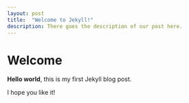 ```yaml
---
layout: post
title:  "Welcome to Jekyll!"
description: There goes the description of our post here.
---
```


# Welcome

**Hello world**, this is my first Jekyll blog post.

I hope you like it!
